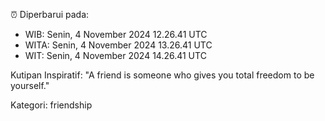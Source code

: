 ⏰ Diperbarui pada:
- WIB: Senin, 4 November 2024 12.26.41 UTC
- WITA: Senin, 4 November 2024 13.26.41 UTC
- WIT: Senin, 4 November 2024 14.26.41 UTC

Kutipan Inspiratif:
"A friend is someone who gives you total freedom to be yourself."


Kategori: friendship

